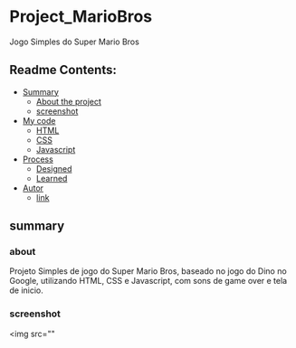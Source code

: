 # Project_MarioBros

<p>Jogo Simples do Super Mario Bros</p>

## Readme Contents:
- [Summary](#summary)
  - [About the project](#about)
  - [screenshot](#screenshot)
- [My code](#codes)
  - [HTML](#HTML)
  - [CSS](#CSS)
  - [Javascript](#javascript)
- [Process](#process)
  - [Designed](#designed)
  - [Learned](#learned)
- [Autor](#autor)
  - [link](#link)   

## summary

### about

<p>Projeto Simples de jogo do Super Mario Bros, baseado no jogo do Dino no Google, utilizando HTML, CSS e Javascript, com sons de game over e tela de inicio.</p>

### screenshot

<img src=""
